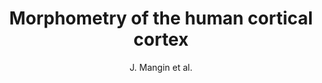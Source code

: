 ---
cat: gaia
subcat: architecture
bestof: false
author: J. Mangin et al.
title: Morphometry of the human cortical cortex
year: 2007
type: misc
---